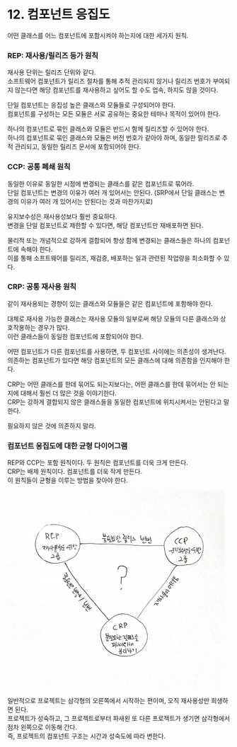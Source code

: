 # 12. 컴포넌트 응집도

어떤 클래스를 어느 컴포넌트에 포함시켜야 하는지에 대한 세가지 원칙.

### REP: 재사용/릴리즈 등가 원칙

재사용 단위는 릴리즈 단위와 같다.  
소프트웨어 컴포넌트가 릴리즈 절차를 통해 추적 관리되지 않거나 릴리즈 번호가 부여되지 않는다면 해당 컴포넌트를 재사용하고 싶어도 할 수도 업속, 하지도 않을 것이다.

단일 컴포넌트는 응집성 높은 클래스와 모듈들로 구성되어야 한다.  
컴포넌트를 구성하는 모든 모듈은 서로 공유하는 중요한 테마나 목적이 있어야 한다.  

하나의 컴포넌트로 묶인 클래스와 모듈은 반드시 함께 릴리즈할 수 있어야 한다.  
하나의 컴포넌트로 묶인 클래스와 모듈은 버전 번호가 같아야 하며, 동일한 릴리즈로 추적 관리되고, 동일한 릴리즈 문서에 포함되어야 한다.

### CCP: 공통 폐쇄 원칙

동일한 이유로 동일한 시점에 변경되는 클래스를 같은 컴포넌트로 묶어라.  
단일 컴포넌트는 변경의 이유가 여러 개 있어서는 안된다.  (SRP에서 단일 클래스는 변경의 이유가 여러 개 있어서는 안된다는 것과 마찬가지로)

유지보수성은 재사용성보다 훨씬 중요하다.  
변경을 단일 컴포넌트로 제한할 수 있다면, 해당 컴포넌트만 재배포하면 된다.  

물리적 또는 개념적으로 강하게 결합되어 항상 함께 변경되는 클래스들은 하나의 컴포넌트에 속해야 한다.  
이를 통해 소프트웨어를 릴리즈, 재검증, 배포하는 일과 관련된 작업량을 최소화할 수 있다.

### CRP: 공통 재사용 원칙

같이 재사용되는 경향이 있는 클래스와 모듈들은 같은 컴포넌트에 포함해야 한다.  

대체로 재사용 가능한 클래스는 재사용 모듈의 일부로써 해당 모듈의 다른 클래스와 상호작용하는 경우가 많다.  
이런 클래스들이 동일한 컴포넌트에 포함되어야 한다.  

어떤 컴포넌트가 다른 컴포넌트를 사용하면, 두 컴포넌트 사이에는 의존성이 생겨난다.  
의존하는 컴포넌트가 있다면 해당 컴포넌트의 모든 클래스에 대해 의존함을 인지해야 한다.  

CRP는 어떤 클래스를 한데 묶어도 되는지보다는, 어떤 클래스를 한데 묶어서는 안 되는지에 대해서 훨씬 더 많은 것을 이야기한다.  
CRP는 강하게 결합되지 않은 클래스들을 동일한 컴포넌트에 위치시켜서는 안된다고 말한다.

필요하지 않은 것에 의존하지 말라.  

### 컴포넌트 응집도에 대한 균형 다이어그램

REP와 CCP는 포함 원칙이다. 두 원칙은 컴포넌트를 더욱 크게 만든다.  
CRP는 배제 원칙이다. 컴포넌트를 더욱 작게 만든다.  
이 원칙들이 균형을 이루는 방법을 찾아야 한다.

![결합도 원칙들의 균형 다이어그램](images/IMG_13_1.jpg)

일반적으로 프로젝트는 삼각형의 오른쪽에서 시작하는 편이며, 오직 재사용성만 희생하면 된다.  
프로젝트가 성숙하고, 그 프로젝트로부터 파새왼 또 다른 프로젝트가 생기면 삼각형에서 점차 왼쪽으로 이동해 간다.  
즉, 프로젝트의 컴포넌트 구조는 시간과 성숙도에 따라 변한다.